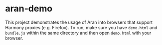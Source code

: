# aran-demo

This project demonstrates the usage of Aran into browsers that support Harmony proxies (e.g. Firefox).
To run, make sure you have `demo.html` and `bundle.js` within the same directory and then open `demo.html` with your browser.
